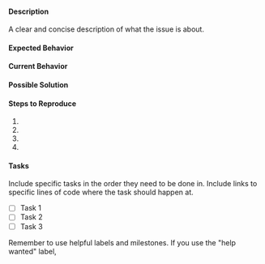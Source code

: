 #### Description
A clear and concise description of what the issue is about.

#### Expected Behavior
<!--- Tell us what should happen -->

#### Current Behavior
<!--- Tell us what happens instead of the expected behavior -->

#### Possible Solution
<!--- Not obligatory, but suggest a fix/reason for the bug, -->


#### Steps to Reproduce
<!--- Provide a link to a live example, or an unambiguous set of steps to -->
<!--- reproduce this bug. Include code to reproduce, if relevant -->
1.
2.
3.
4.

#### Tasks
Include specific tasks in the order they need to be done in. Include links to specific lines of code where the task should happen at.
- [ ] Task 1
- [ ] Task 2
- [ ] Task 3

Remember to use helpful labels and milestones. If you use the "help wanted" label,
